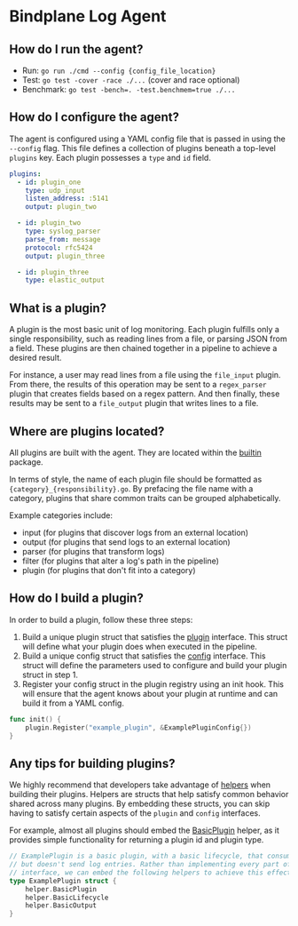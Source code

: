# Bindplane Log Agent
## How do I run the agent?
- Run: `go run ./cmd --config {config_file_location}`
- Test: `go test -cover -race ./...` (cover and race optional)
- Benchmark: `go test -bench=. -test.benchmem=true ./...`

## How do I configure the agent?
The agent is configured using a YAML config file that is passed in using the `--config` flag. This file defines a collection of plugins beneath a top-level `plugins` key. Each plugin possesses a `type` and `id` field.

```yaml
plugins:
  - id: plugin_one
    type: udp_input
    listen_address: :5141
    output: plugin_two

  - id: plugin_two
    type: syslog_parser
    parse_from: message
    protocol: rfc5424
    output: plugin_three

  - id: plugin_three
    type: elastic_output
```

## What is a plugin?
A plugin is the most basic unit of log monitoring. Each plugin fulfills only a single responsibility, such as reading lines from a file, or parsing JSON from a field. These plugins are then chained together in a pipeline to achieve a desired result.

For instance, a user may read lines from a file using the `file_input` plugin. From there, the results of this operation may be sent to a `regex_parser` plugin that creates fields based on a regex pattern. And then finally, these results may be sent to a `file_output` plugin that writes lines to a file.

## Where are plugins located?
All plugins are built with the agent. They are located within the [builtin](plugin/builtin) package. 

In terms of style, the name of each plugin file should be formatted as `{category}_{responsibility}.go`. By prefacing the file name with a category, plugins that share common traits can be grouped alphabetically.

Example categories include:
- input (for plugins that discover logs from an external location)
- output (for plugins that send logs to an external location)
- parser (for plugins that transform logs)
- filter (for plugins that alter a log's path in the pipeline)
- plugin (for plugins that don't fit into a category)

## How do I build a plugin?
In order to build a plugin, follow these three steps:
1. Build a unique plugin struct that satisfies the [plugin](plugin/plugin.go) interface. This struct will define what your plugin does when executed in the pipeline.
2. Build a unique config struct that satisfies the [config](plugin/config.go) interface. This struct will define the parameters used to configure and build your plugin struct in step 1.
3. Register your config struct in the plugin registry using an init hook. This will ensure that the agent knows about your plugin at runtime and can build it from a  YAML config.

```go
func init() {
	plugin.Register("example_plugin", &ExamplePluginConfig{})
}
```

## Any tips for building plugins?
We highly recommend that developers take advantage of [helpers](plugin/helper) when building their plugins. Helpers are structs that help satisfy common behavior shared across many plugins. By embedding these structs, you can skip having to satisfy certain aspects of the `plugin` and `config` interfaces. 

For example, almost all plugins should embed the [BasicPlugin](plugin/helper/basic_plugin.go) helper, as it provides simple functionality for returning a plugin id and plugin type.

```go
// ExamplePlugin is a basic plugin, with a basic lifecycle, that consumes
// but doesn't send log entries. Rather than implementing every part of the plugin
// interface, we can embed the following helpers to achieve this effect.
type ExamplePlugin struct {
	helper.BasicPlugin
	helper.BasicLifecycle
	helper.BasicOutput
}
```